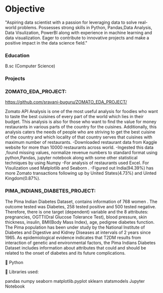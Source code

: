 # Objective
"Aspiring data scientist with a passion for leveraging data to solve real-world problems. Possesses strong skills in Python, Pandas,Data Analysis, Data Visulization, PowerBI along with experience in machine learning and data visualization. Eager to contribute to innovative projects and make a positive impact in the data science field."

### Education
B.sc (Computer Science)

### Projects
### ZOMATO_EDA_PROJECT:
https://github.com/sravani-buguru/ZOMATO_EDA_PROJECT/

Zomato API Analysis is one of the most useful analysis for foodies who want to taste the best cuisines of every part of the world which lies in their budget. This analysis is also for those who want to find the value for money restaurants in various parts of the country for the cuisines. Additionally, this analysis caters the needs of people who are striving to get the best cuisine of the country and which locality of that country serves that cuisines with maximum number of restaurants.
-Downloaded restaurant data from Kaggle website for more than 10000 restaurants across world. 
-Ingested this data ,found missing values, normalize revenue numbers to standard format using python,Pandas, jupyter notebook along with some other statistical techniques by using Numpy
-For analysis of  restaurants used Excel. For Visulization used Matplotlib and Seaborn .
-Figured out India(94.39%) has more Zomato transactions following up by United States(4.73%) and Uinted Kingdom(0.87%).


### PIMA_INDIANS_DIABETES_PROJECT:
  The Pima Indian Diabetes Dataset, contains information of 768 women . The outcome tested was Diabetes, 258 tested positive and 500 tested negative. Therefore, there is one target (dependent) variable and the 8 attributes: pregnancies, OGTT(Oral Glucose Tolerance Test), blood pressure, skin thickness, insulin, BMI(Body Mass Index), age, pedigree diabetes function. The Pima population has been under study by the National Institute of Diabetes and Digestive and Kidney Diseases at intervals of 2 years since 1965. As epidemiological evidence indicates that T2DM results from interaction of genetic and environmental factors, the Pima Indians Diabetes Dataset includes information about attributes that could and should be related to the onset of diabetes and its future complications.

📌 Python 

📌 Libraries used:

pandas
numpy
seaborn
matplotlib.pyplot
sklearn
statsmodels
Jupyter Notebook
